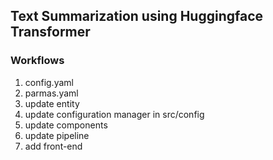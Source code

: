 ## Text Summarization using Huggingface Transformer


### Workflows
1. config.yaml
2. parmas.yaml
3. update entity
4. update configuration manager in src/config
5. update components
6. update pipeline
7. add front-end
